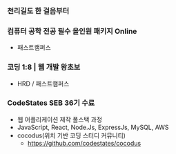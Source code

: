 ### 천리길도 한 걸음부터

### 컴퓨터 공학 전공 필수 올인원 패키지 Online
- 패스트캠퍼스

### 코딩 1:8 | 웹 개발 왕초보
- HRD / 패스트캠퍼스

### CodeStates SEB 36기 수료
- 웹 어플리케이션 제작 풀스택 과정
- JavaScript, React, Node.Js, ExpressJs, MySQL, AWS
- cocodus(위치 기반 코딩 스터디 커뮤니티)
  - https://github.com/codestates/cocodus
